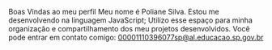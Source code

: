 Boas Vindas ao meu perfil
Meu nome é Poliane Silva.
Estou me desenvolvendo na linguagem JavaScript;
Utilizo esse espaço para minha organização e compartilhamento dos meu projetos desenvolvidos.
Você pode entrar em contato comigo:
00001110396077sp@al.educacao.sp.gov.br
